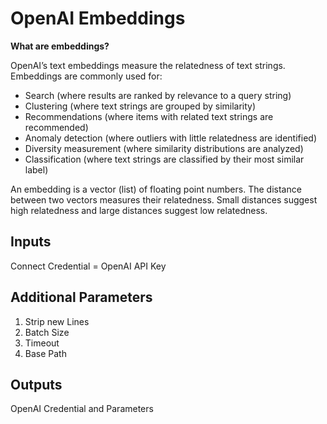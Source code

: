 # OpenAI Embeddings
**What are embeddings?** <br>

OpenAI’s text embeddings measure the relatedness of text strings. Embeddings are commonly used for: <br>
- Search (where results are ranked by relevance to a query string)
- Clustering (where text strings are grouped by similarity)
- Recommendations (where items with related text strings are recommended)
- Anomaly detection (where outliers with little relatedness are identified)
- Diversity measurement (where similarity distributions are analyzed)
- Classification (where text strings are classified by their most similar label)

An embedding is a vector (list) of floating point numbers. The distance between two vectors measures their relatedness. Small distances suggest high relatedness and large distances suggest low relatedness.
## Inputs 
Connect Credential = OpenAI API Key 
## Additional Parameters 
1. Strip new Lines
1. Batch Size
1. Timeout
1. Base Path
## Outputs
OpenAI Credential and Parameters
